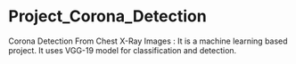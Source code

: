 # Project_Corona_Detection
Corona Detection From Chest X-Ray Images : 
It is a machine learning based project. It uses VGG-19 model for classification and detection.
